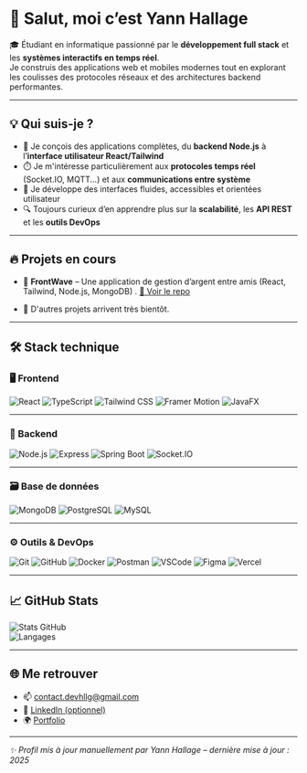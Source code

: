 # 👋 Salut, moi c’est Yann Hallage

🎓 Étudiant en informatique passionné par le **développement full stack** et les **systèmes interactifs en temps réel**.  
Je construis des applications web et mobiles modernes tout en explorant les coulisses des protocoles réseaux et des architectures backend performantes.

--------------

## 💡 Qui suis-je ?

- 🔧 Je conçois des applications complètes, du **backend Node.js** à l’**interface utilisateur React/Tailwind**
- ⏱️ Je m'intéresse particulièrement aux **protocoles temps réel** (Socket.IO, MQTT...) et aux **communications entre système**
- 📱 Je développe des interfaces fluides, accessibles et orientées utilisateur
- 🔍 Toujours curieux d’en apprendre plus sur la **scalabilité**, les **API REST** et les **outils DevOps**

---

## 🔥 Projets en cours

- 💸 **FrontWave** – Une application de gestion d’argent entre amis (React, Tailwind, Node.js, MongoDB)  .
  [🔗 Voir le repo](https://github.com/yannhallage/frontwave)

- 🚧 D'autres projets arrivent très bientôt.

---

## 🛠️ Stack technique

### 🖥️ Frontend
![React](https://img.shields.io/badge/-React-61DAFB?logo=react&logoColor=white&style=for-the-badge)
![TypeScript](https://img.shields.io/badge/-TypeScript-3178C6?logo=typescript&logoColor=white&style=for-the-badge)
![Tailwind CSS](https://img.shields.io/badge/-TailwindCSS-38B2AC?logo=tailwind-css&logoColor=white&style=for-the-badge)
![Framer Motion](https://img.shields.io/badge/-Framer%20Motion-000000?logo=framer&logoColor=white&style=for-the-badge)
![JavaFX](https://img.shields.io/badge/-JavaFX-007396?logo=java&logoColor=white&style=for-the-badge)

---

### 🧠 Backend
![Node.js](https://img.shields.io/badge/-Node.js-339933?logo=node.js&logoColor=white&style=for-the-badge)
![Express](https://img.shields.io/badge/-Express-000000?logo=express&logoColor=white&style=for-the-badge)
![Spring Boot](https://img.shields.io/badge/-Spring%20Boot-6DB33F?logo=springboot&logoColor=white&style=for-the-badge)
![Socket.IO](https://img.shields.io/badge/-Socket.IO-010101?logo=socket.io&logoColor=white&style=for-the-badge)

---

### 🗃️ Base de données
![MongoDB](https://img.shields.io/badge/-MongoDB-47A248?logo=mongodb&logoColor=white&style=for-the-badge)
![PostgreSQL](https://img.shields.io/badge/-PostgreSQL-4169E1?logo=postgresql&logoColor=white&style=for-the-badge)
![MySQL](https://img.shields.io/badge/-MySQL-4479A1?logo=mysql&logoColor=white&style=for-the-badge)

---

### ⚙️ Outils & DevOps
![Git](https://img.shields.io/badge/-Git-F05032?logo=git&logoColor=white&style=for-the-badge)
![GitHub](https://img.shields.io/badge/-GitHub-181717?logo=github&logoColor=white&style=for-the-badge)
![Docker](https://img.shields.io/badge/-Docker-2496ED?logo=docker&logoColor=white&style=for-the-badge)
![Postman](https://img.shields.io/badge/-Postman-FF6C37?logo=postman&logoColor=white&style=for-the-badge)
![VSCode](https://img.shields.io/badge/-VS%20Code-007ACC?logo=visual-studio-code&logoColor=white&style=for-the-badge)
![Figma](https://img.shields.io/badge/-Figma-F24E1E?logo=figma&logoColor=white&style=for-the-badge)
![Vercel](https://img.shields.io/badge/-Vercel-000000?logo=vercel&logoColor=white&style=for-the-badge)


----------------

## 📈 GitHub Stats

![Stats GitHub](https://github-readme-stats.vercel.app/api?username=yannhallage&show_icons=true&theme=radical)  
![Langages](https://github-readme-stats.vercel.app/api/top-langs/?username=yannhallage&layout=compact&theme=radical)

---

## 🌐 Me retrouver

- 📫 [contact.devhllg@gmail.com](mailto:contact.devhllg@gmail.com)
- 💼 [LinkedIn (optionnel)](https://linkedin.com/in/yannhallage)
- 🌍 [Portfolio ](https://yannhallage.netlify.app/)

---

_✨ Profil mis à jour manuellement par Yann Hallage – dernière mise à jour : 2025_

